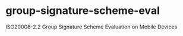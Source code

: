 group-signature-scheme-eval
===========================

ISO20008-2.2 Group Signature Scheme Evaluation on Mobile Devices